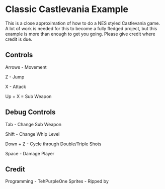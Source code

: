 # Classic Castlevania Example

This is a close approximation of how to do a NES styled Castlevania game. A lot of work is needed for this to become a fully fledged project, but this example is more than enough to get you going. Please give credit where credit is due.

## Controls
Arrows - Movement

Z - Jump

X - Attack

Up + X = Sub Weapon

## Debug Controls
Tab - Change Sub Weapon

Shift - Change Whip Level

Down + Z - Cycle through Double/Triple Shots

Space - Damage Player

## Credit
Programming - TehPurpleOne
Sprites - Ripped by
